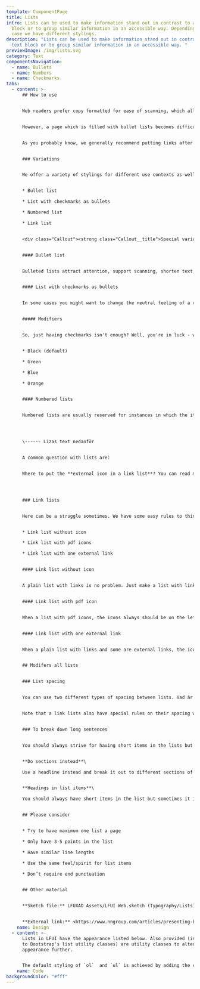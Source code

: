 ```yaml
---
template: ComponentPage
title: Lists
intro: Lists can be used to make information stand out in contrast to a text
  block or to group similar information in an accessible way. Depending on use
  case we have different stylings.
description: "Lists can be used to make information stand out in contrast to a
  text block or to group similar information in an accessible way. "
previewImage: /img/lists.svg
category: Text
componentsNavigation:
  - name: Bullets
  - name: Numbers
  - name: Checkmarks
tabs:
  - content: >-
      ## How to use


      Web readers prefer copy formatted for ease of scanning, which allows them to easily skip through chunks of text to get to areas of interest. List elements helps to break up large blocks of text, make complex articles and product information easier to grasp, and make key information stand out. 


      However, a page which is filled with bullet lists becomes difficult to read as well. For that reason we recommend that you only use one bullet list per page, and a have a rule of no more than one bullet list per section. For optimal reading experience, a bullet list should contain 3-5 items.


      As you probably know, we generally recommend putting links after a text block (otherwise, [read this section](body-text#links-in-body-text)). However, when it comes to a list that would actually make it more difficult to identify what the link relates to. Thus, we recommend to phrase the list item in such a way that the link naturally can be placed at the end of the text but still inline with the text *(if you want to put one link to summarise the whole list, the normal recommendation of putting the link after the the textblock applies).*


      ### Variations


      We offer a variety of stylings for different use contexts as well as specific way of handling lists which only include links:


      * Bullet list

      * List with checkmarks as bullets

      * Numbered list

      * Link list


      <div class="Callout"><strong class="Callout__title">Special variation on lansforsakringar.se </strong><p class="Callout__text">An additional variation exists locally on lansforsakringar.se, which isn't a part of LFUI/LFDS. This variation can be used with either numbering och checkmarks, and features a bigger than normal list item (number or checkmark) within a circle. These go great with 3-4 lines of text and are recommended for 2-4 items.</p></div>


      #### Bullet list


      Bulleted lists attract attention, support scanning, shorten text, and reveal the relationship of items. Our bullet list are a styling of the standard html-tag ul. The first level is a red and filled circle, the second is red and outlined whereas the third is square and blue. In customer facing lists you should never go as the third level.


      #### List with checkmarks as bullets


      In some cases you might want to change the neutral feeling of a dot/circle to a more positively loaded bullet - in that case we have just the thing for you! Checkmarks as bullets. Just beware - they do not have any sublevels designed and just use the sublevels of a standard bullet list.


      ##### Modifiers


      So, just having checkmarks isn't enough? Well, you're in luck - we offer them in four colours:


      * Black (default)

      * Green

      * Blue

      * Orange


      #### Numbered lists


      Numbered lists are usually reserved for instances in which the items must occur in a specific order, such as steps in a procedure, or when keeping count is important, such as a top 5 list. Use numbered lists only when the sequence or count of items are important.




      \------ Lizas text nedanför


      A common question with lists are:


      Where to put the **external icon in a link list**? You can read more about that in the specifik link list part below.




      ### Link lists


      Here can be a struggle sometimes. We have some easy rules to think about. 


      * Link list without icon

      * Link list with pdf icons

      * Link list with one external link


      #### Link list without icon


      A plain list with links is no problem. Just make a list with linkes and thats that.


      #### Link list with pdf icon


      When a list with pdf icons, the icons always should be on the left side. 


      #### Link list with one external link


      When a plain list with links and some are external links, the icon can be to the right. 


      ## Modifers all lists


      ### List spacing


      You can use two different types of spacing between lists. Vad är det för regler när de olika ska användas? //Lägg till


      Note that a link lists also have special rules on their spacing when placed vertically.


      ### To break down long sentences


      You should always strive for having short items in the lists but sometimes it is harder to do. Here are some help. 


      **Do sections instead**\

      Use a headline instead and break it out to different sections of text, it makes the readers identify the main points of each section and easier to grasp. To highlight and simulate dots you can always make a small graphical element to the right of the textarea.


      **Headings in list items**\

      You should always have short items in the list but sometimes it is harder to do. Make a headline short and pop out with bold text then make a new row in the dot item and put the longer sentence under. 


      ## Please consider


      * Try to have maximum one list a page

      * Only have 3-5 points in the list

      * Have similar line lengths

      * Use the same feel/spirit for list items

      * Don’t require end punctuation


      ## Other material


      **Sketch file:** LFUXAD Assets/LFUI Web.sketch (Typography/Lists)


      **External link:** <https://www.nngroup.com/articles/presenting-bulleted-lists/>
    name: Design
  - content: >-
      Lists in LFUI have the appearance listed below. Also provided (in addition
      to Bootstrap's list utility classes) are utility classes to alter the list
      appearance further.


      The default styling of `ol`  and `ul` is achieved by adding the corresponding class to the element at hand. This means if you're building an ul, also append the `ul` class to that element (and vice versa in the `ol` case).
    name: Code
backgroundColor: "#fff"
---
```

